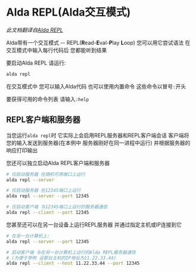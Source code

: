 # Alda REPL(Alda交互模式)

*此文档翻译自[Alda REPL](../alda-repl.md)*

Alda带有一个交互模式 -- REPL(**R**ead-**E**val-**P**lay **L**oop) 您可以用它尝试语法 在交互模式中输入每行代码后 您都能听到结果

要启动Alda REPL 请运行:

```bash
alda repl
```

在交互模式中 您可以输入Alda代码 也可以使用内置命令 这些命令以冒号`:`开头

要获得可用的命令列表 请输入`:help`

## REPL客户端和服务器

当您运行`alda repl`时 它实际上会启用REPL服务器和REPL客户端会话 客户端将您的输入发送到服务器(在本例中 服务器刚好在同一进程中运行) 并根据服务器的响应打印输出

您还可以独立启动Alda REPL客户端和服务器

```bash
# 仅启动服务器 在随机可用端口上运行
alda repl --server

# 仅启动服务器 在12345端口上运行
alda repl --server --port 12345

# 仅启动客户端 与12345端口上运行的服务器通信
alda repl --client --port 12345
```

您甚至还可以在另一台设备上运行REPL服务器 并通过指定主机或IP连接到它

```bash
# 在另一台计算机上:
alda repl --server --port 12345

# 启动客户端 与在另一台计算机上运行的Alda REPL服务器通信
# (为便于举例 设那台主机的IP地址为11.22.33.44)
alda repl --client --host 11.22.33.44 --port 12345
```

